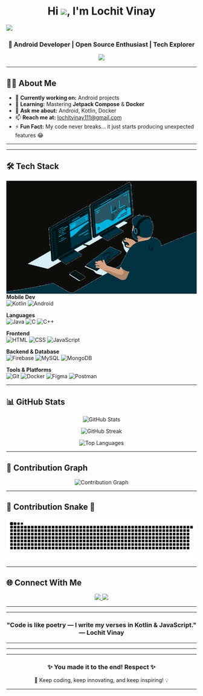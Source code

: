 <h1 align="center">Hi <img src="https://media.giphy.com/media/hvRJCLFzcasrR4ia7z/giphy.gif" width="35px">, I'm Lochit Vinay</h1>
<img src="https://raw.githubusercontent.com/Potential17/Potential17/master/assets/wave.gif" width="35px">
<h3 align="center">🚀 Android Developer | Open Source Enthusiast | Tech Explorer</h3>

<p align="center">
  <img src="https://readme-typing-svg.herokuapp.com?size=25&color=00C6FF&width=600&lines=Android+Developer+📱;Open+Source+Contributor+🌐;Always+Learning+New+Things+🚀" />
</p>

---

## 👨‍💻 About Me

- 🔭 **Currently working on:** Android projects  
- 🌱 **Learning:** Mastering **Jetpack Compose** & **Docker**  
- 💬 **Ask me about:** Android, Kotlin, Docker  
- 📫 **Reach me at:** [lochitvinay111@gmail.com](mailto:lochitvinay111@gmail.com)  
- ⚡ **Fun Fact:** My code never breaks… it just starts producing unexpected features 😂

---

---

## 🛠️ Tech Stack

<p align="center">

<!-- Right-Aligned GIF -->
<img src="https://raw.githubusercontent.com/Potential17/Potential17/master/user%20(2).gif" align="right" width="550"/>

**Mobile Dev**  
![Kotlin](https://img.shields.io/badge/Kotlin-0095D5?style=for-the-badge&logo=kotlin&logoColor=white)
![Android](https://img.shields.io/badge/Android-3DDC84?style=for-the-badge&logo=android&logoColor=white)

**Languages**  
![Java](https://img.shields.io/badge/Java-F89820?style=for-the-badge&logo=java&logoColor=white)
![C](https://img.shields.io/badge/C-00599C?style=for-the-badge&logo=c&logoColor=white)
![C++](https://img.shields.io/badge/C++-004482?style=for-the-badge&logo=cplusplus&logoColor=white)

**Frontend**  
![HTML](https://img.shields.io/badge/HTML5-E44D26?style=for-the-badge&logo=html5&logoColor=white)
![CSS](https://img.shields.io/badge/CSS3-1572B6?style=for-the-badge&logo=css3&logoColor=white)
![JavaScript](https://img.shields.io/badge/JavaScript-F7DF1E?style=for-the-badge&logo=javascript&logoColor=black)


**Backend & Database**  
![Firebase](https://img.shields.io/badge/Firebase-FFCA28?style=for-the-badge&logo=firebase&logoColor=black)
![MySQL](https://img.shields.io/badge/MySQL-00758F?style=for-the-badge&logo=mysql&logoColor=white)
![MongoDB](https://img.shields.io/badge/MongoDB-4EA94B?style=for-the-badge&logo=mongodb&logoColor=white)

**Tools & Platforms**  
![Git](https://img.shields.io/badge/Git-F05032?style=for-the-badge&logo=git&logoColor=white)
![Docker](https://img.shields.io/badge/Docker-2496ED?style=for-the-badge&logo=docker&logoColor=white)
![Figma](https://img.shields.io/badge/Figma-F24E1E?style=for-the-badge&logo=figma&logoColor=white)
![Postman](https://img.shields.io/badge/Postman-FF6C37?style=for-the-badge&logo=postman&logoColor=white)

</p>


---

## 📊 GitHub Stats

<p align="center">
  <img src="https://github-readme-stats.vercel.app/api?username=Lochit-Vinay&show_icons=true&theme=radical" alt="GitHub Stats" />
</p>
<p align="center">
  <img src="https://github-readme-streak-stats.herokuapp.com/?user=Lochit-Vinay&theme=radical" alt="GitHub Streak" />
</p>
<p align="center">
  <img src="https://github-readme-stats.vercel.app/api/top-langs/?username=Lochit-Vinay&layout=compact&theme=radical" alt="Top Languages" />
</p>

---

## 🌟 Contribution Graph

<p align="center">
  <img src="https://github-readme-activity-graph.vercel.app/graph?username=Lochit-Vinay&theme=react-dark&hide_border=true&area=true" alt="Contribution Graph" />
</p>

---

## 🐍 Contribution Snake 🐍

<p align="center">
  <img src="https://github.com/Lochit-Vinay/Lochit-Vinay/blob/output/github-snake-dark.svg" alt="Snake Animation" />
</p>



---

## 🌐 Connect With Me

<p align="center">
  <a href="mailto:lochitvinay111@gmail.com" target="_blank">
    <img src="https://img.shields.io/badge/Gmail-D14836?style=for-the-badge&logo=gmail&logoColor=white" />
  </a>
  <a href="https://www.linkedin.com/in/nidubrolu-lochit-vinay-758894331/" target="_blank">
    <img src="https://img.shields.io/badge/LinkedIn-0A66C2?style=for-the-badge&logo=linkedin&logoColor=white" />
  </a>
</p>


---



---

<h3 align="center">"Code is like poetry — I write my verses in Kotlin & JavaScript." — Lochit Vinay</h3>

---

---

---

<h3 align="center">✨ You made it to the end! Respect ✨</h3>

<p align="center">
   🚀 Keep coding, keep innovating, and keep inspiring! 💡
</p>



---
